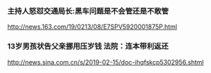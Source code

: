 ### 主持人怒怼交通局长:黑车问题是不会管还是不敢管
http://news.163.com/19/0213/08/E7SPV5920001875P.html
### 13岁男孩状告父亲挪用压岁钱 法院：连本带利返还
http://news.sina.com.cn/s/2019-02-15/doc-ihqfskcp5302956.shtml
